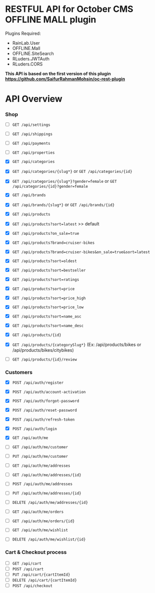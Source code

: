 # RESTFUL API for October CMS OFFLINE MALL plugin


Plugins Required:
- RainLab.User
- OFFLINE.Mall
- OFFLINE.SiteSearch
- RLuders.JWTAuth
- RLuders.CORS

**This API is based on the first version of this plugin https://github.com/SaifurRahmanMohsin/oc-rest-plugin**


<a name="overview"></a>
# API Overview

### Shop

- [ ] `GET /api/settings`
- [ ] `GET /api/shippings`
- [ ] `GET /api/payments`
- [ ] `GET /api/properties`
- [x] `GET /api/categories`
- [x] `GET /api/categories/{slug*}` or `GET /api/categories/{id}`
- [x] `GET /api/categories/{slug*}?gender=female` or `GET /api/categories/{id}?gender=female`
- [x] `GET /api/brands`
- [x] `GET /api/brands/{slug*}` or `GET /api/brands/{id}`
- [x] `GET /api/products`
- [x] `GET /api/products?sort=latest` >> default
- [x] `GET /api/products?on_sale=true`
- [x] `GET /api/products?brand=cruiser-bikes`
- [x] `GET /api/products?brand=cruiser-bikes&on_sale=true&sort=latest`
- [x] `GET /api/products?sort=oldest`
- [x] `GET /api/products?sort=bestseller`
- [x] `GET /api/products?sort=ratings`
- [x] `GET /api/products?sort=price`
- [x] `GET /api/products?sort=price_high`
- [x] `GET /api/products?sort=price_low`
- [x] `GET /api/products?sort=name_asc`
- [x] `GET /api/products?sort=name_desc`
- [x] `GET /api/products/{id}`
- [x] `GET /api/products/{categorySlug*}` (Ex: /api/products/bikes or /api/products/bikes/citybikes)
- [ ] `GET /api/products/{id}/review`


### Customers

- [x] `POST /api/auth/register`
- [x] `POST /api/auth/account-activation`
- [x] `POST /api/auth/forgot-password`
- [x] `POST /api/auth/reset-password`
- [x] `POST /api/auth/refresh-token`
- [x] `POST /api/auth/login`
- [x] `GET /api/auth/me`
- [ ] `GET /api/auth/me/customer`
- [ ] `PUT /api/auth/me/customer`
- [ ] `GET /api/auth/me/addresses`
- [ ] `GET /api/auth/me/addresses/{id}`
- [ ] `POST /api/auth/me/addresses`
- [ ] `PUT /api/auth/me/addresses/{id}`
- [ ] `DELETE /api/auth/me/addresses/{id}`
- [ ] `GET /api/auth/me/orders`
- [ ] `GET /api/auth/me/orders/{id}`
- [ ] `GET /api/auth/me/wishlist`
- [ ] `DELETE /api/auth/me/wishlist/{id}`


### Cart &amp; Checkout process

- [ ] `GET /api/cart`
- [ ] `POST /api/cart`
- [ ] `PUT /api/cart/{cartItemId}`
- [ ] `DELETE /api/cart/{cartItemId}`
- [ ] `POST /api/checkout`
